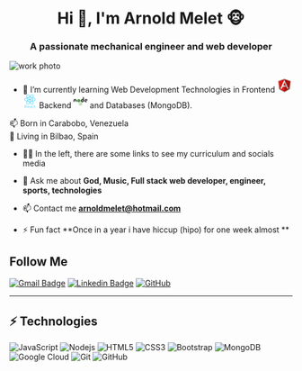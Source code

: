 <h1 align="center">Hi 👋, I'm Arnold Melet 🐵</h1>
<h3 align="center">A passionate mechanical engineer and web developer</h3>

<p align="left"> <img src="https://pixabay.com/es/photos/computadora-port%C3%A1til-bosquejo-2838921/" alt="work photo" /> </p>

- 🌱 I’m currently learning Web Development Technologies in Frontend <img src="https://raw.githubusercontent.com/devicons/devicon/master/icons/angularjs/angularjs-original.svg" alt="angular-js" width="25" height="25" />  <img src="https://raw.githubusercontent.com/devicons/devicon/master/icons/react/react-original-wordmark.svg" alt="react" width="25" height="25" /> Backend <img src="https://raw.githubusercontent.com/devicons/devicon/master/icons/nodejs/nodejs-original-wordmark.svg" alt="nodejs" width="25" height="25" />
 and Databases (MongoDB).

<p> 
📫  Born in Carabobo, Venezuela 
<br>
📌  Living in Bilbao, Spain 
</p>


- 👨‍💻 In the left, there are some links to see my curriculum and socials media

- 💬 Ask me about **God, Music, Full stack web developer, engineer, sports, technologies**

- 📫 Contact me **arnoldmelet@hotmail.com**

- ⚡ Fun fact **Once in a year i have hiccup (hipo) for one week almost **




## Follow Me


[![Gmail Badge](https://img.shields.io/badge/-arnoldmelet18@gmail.com-c14438?style=flat-square&logo=Gmail&logoColor=white&link=mailto:arnoldmelet18@gmail.com)](mailto:arnoldmelet18@gmail.com)
[![Linkedin Badge](https://img.shields.io/badge/-arnoldmelet-blue?style=flat-square&logo=Linkedin&logoColor=white&link=https://www.linkedin.com/in/arnoldmelet)](https://www.linkedin.com/in/arnoldmelet/)
[![GitHub](https://img.shields.io/badge/-GitHub-181717?style=flat-square&logo=github&logoColor=white&link=https://github.com/arnoldm94)](https://github.com/arnoldm94)


<hr>

## ⚡ Technologies

![JavaScript](https://img.shields.io/badge/-JavaScript-black?style=flat-square&logo=javascript)
![Nodejs](https://img.shields.io/badge/-Nodejs-black?style=flat-square&logo=Node.js)
![HTML5](https://img.shields.io/badge/-HTML5-E34F26?style=flat-square&logo=html5&logoColor=white)
![CSS3](https://img.shields.io/badge/-CSS3-1572B6?style=flat-square&logo=css3)
![Bootstrap](https://img.shields.io/badge/-Bootstrap-563D7C?style=flat-square&logo=bootstrap)
![MongoDB](https://img.shields.io/badge/-MongoDB-black?style=flat-square&logo=mongodb)
![Google Cloud](https://img.shields.io/badge/Google%20Cloud-black?style=flat-square&logo=google-cloud)
![Git](https://img.shields.io/badge/-Git-black?style=flat-square&logo=git)
![GitHub](https://img.shields.io/badge/-GitHub-181717?style=flat-square&logo=github)


